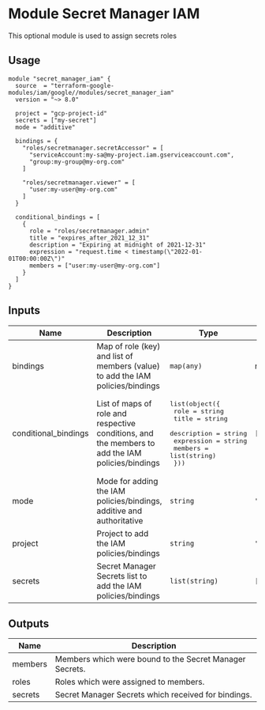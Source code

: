 # Module Secret Manager IAM

This optional module is used to assign secrets roles

## Usage

```hcl
module "secret_manager_iam" {
  source  = "terraform-google-modules/iam/google//modules/secret_manager_iam"
  version = "~> 8.0"

  project = "gcp-project-id"
  secrets = ["my-secret"]
  mode = "additive"

  bindings = {
    "roles/secretmanager.secretAccessor" = [
      "serviceAccount:my-sa@my-project.iam.gserviceaccount.com",
      "group:my-group@my-org.com"
    ]

    "roles/secretmanager.viewer" = [
      "user:my-user@my-org.com"
    ]
  }

  conditional_bindings = [
    {
      role = "roles/secretmanager.admin"
      title = "expires_after_2021_12_31"
      description = "Expiring at midnight of 2021-12-31"
      expression = "request.time < timestamp(\"2022-01-01T00:00:00Z\")"
      members = ["user:my-user@my-org.com"]
    }
  ]
}
```

<!-- BEGINNING OF PRE-COMMIT-TERRAFORM DOCS HOOK -->
## Inputs

| Name | Description | Type | Default | Required |
|------|-------------|------|---------|:--------:|
| bindings | Map of role (key) and list of members (value) to add the IAM policies/bindings | `map(any)` | n/a | yes |
| conditional\_bindings | List of maps of role and respective conditions, and the members to add the IAM policies/bindings | <pre>list(object({<br>    role        = string<br>    title       = string<br>    description = string<br>    expression  = string<br>    members     = list(string)<br>  }))</pre> | `[]` | no |
| mode | Mode for adding the IAM policies/bindings, additive and authoritative | `string` | `"additive"` | no |
| project | Project to add the IAM policies/bindings | `string` | `""` | no |
| secrets | Secret Manager Secrets list to add the IAM policies/bindings | `list(string)` | `[]` | no |

## Outputs

| Name | Description |
|------|-------------|
| members | Members which were bound to the Secret Manager Secrets. |
| roles | Roles which were assigned to members. |
| secrets | Secret Manager Secrets which received for bindings. |

<!-- END OF PRE-COMMIT-TERRAFORM DOCS HOOK -->

